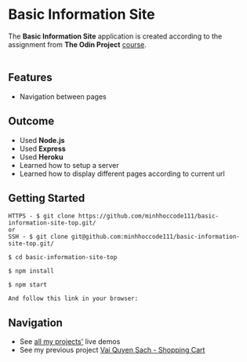 # Basic Information Site

The **Basic Information Site** application is created according to the assignment from **The Odin Project** [course](https://www.theodinproject.com/paths/full-stack-javascript/courses/nodejs).
<br>
<br>

## **Features**

- Navigation between pages

## **Outcome**

- Used **Node.js**
- Used **Express**
- Used **Heroku**
- Learned how to setup a server
- Learned how to display different pages according to current url

## **Getting Started**

```
HTTPS - $ git clone https://github.com/minhhoccode111/basic-information-site-top.git/
or
SSH - $ git clone git@github.com:minhhoccode111/basic-information-site-top.git/

$ cd basic-information-site-top

$ npm install

$ npm start

And follow this link in your browser:
```

## **Navigation**

- See [all my projects'](https://github.com/minhhoccode111/all-projects-live-demos) live demos
- See my previous project [Vai Quyen Sach - Shopping Cart](https://github.com/minhhoccode111/shopping-cart-top)
<!-- * See my next project []() -->
